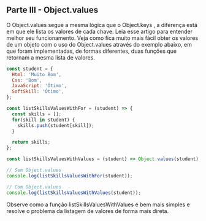 ## Parte III - Object.values

O Object.values segue a mesma lógica que o Object.keys , a diferença está em que ele lista os valores de cada chave.
Leia esse artigo para entender melhor seu funcionamento.
Veja como fica muito mais fácil obter os valores de um objeto com o uso do Object.values através do exemplo abaixo, em que foram implementadas, de formas diferentes, duas funções que retornam a mesma lista de valores.

```javascript
const student = {
  Html: 'Muito Bom',
  Css: 'Bom',
  JavaScript: 'Ótimo',
  SoftSkill: 'Ótimo',
};

const listSkillsValuesWithFor = (student) => {
  const skills = [];
  for(skill in student) {
    skills.push(student[skill]);
  }

  return skills;
};

const listSkillsValuesWithValues = (student) => Object.values(student);

// Sem Object.values
console.log(listSkillsValuesWithFor(student));

// Com Object.values
console.log(listSkillsValuesWithValues(student));
```

Observe como a função listSkillsValuesWithValues é bem mais simples e resolve o problema da listagem de valores de forma mais direta.
